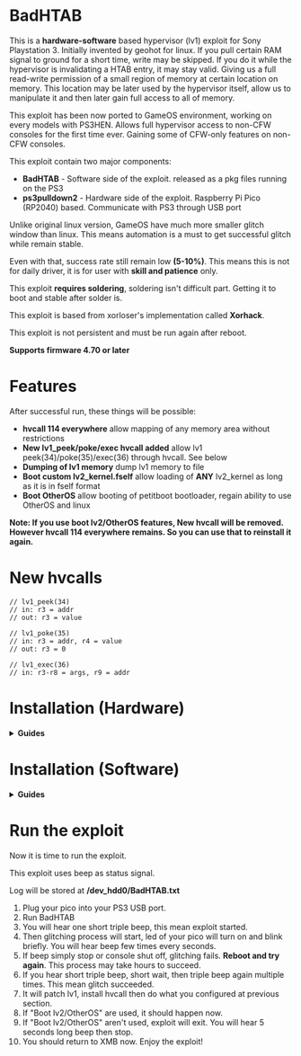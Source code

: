 # BadHTAB

This is a **hardware-software** based hypervisor (lv1) exploit for Sony Playstation 3. Initially invented by geohot for linux. If you pull certain RAM signal to ground for a short time, write may be skipped.
If you do it while the hypervisor is invalidating a HTAB entry, it may stay valid. Giving us a full read-write permission of a small region of memory at certain location on memory. This location may be later used by the hypervisor itself, allow us to manipulate it and then later gain full access to all of memory.

This exploit has been now ported to GameOS environment, working on every models with PS3HEN. Allows full hypervisor access to non-CFW consoles for the first time ever. Gaining some of CFW-only features on non-CFW consoles.

This exploit contain two major components:
  * **BadHTAB** - Software side of the exploit. released as a pkg files running on the PS3
  * **ps3pulldown2** - Hardware side of the exploit. Raspberry Pi Pico (RP2040) based. Communicate with PS3 through USB port

Unlike original linux version, GameOS have much more smaller glitch window than linux. This means automation is a must to get successful glitch while remain stable.

Even with that, success rate still remain low **(5-10%)**. This means this is not for daily driver, it is for user with **skill and patience** only.

This exploit **requires soldering**, soldering isn't difficult part. Getting it to boot and stable after solder is.

This exploit is based from xorloser's implementation called **Xorhack**.

This exploit is not persistent and must be run again after reboot.

**Supports firmware 4.70 or later**

# Features

After successful run, these things will be possible:
 * **hvcall 114 everywhere** allow mapping of any memory area without restrictions
 * **New lv1_peek/poke/exec hvcall added** allow lv1 peek(34)/poke(35)/exec(36) through hvcall. See below
 * **Dumping of lv1 memory** dump lv1 memory to file
 * **Boot custom lv2_kernel.fself** allow loading of **ANY** lv2_kernel as long as it is in fself format
 * **Boot OtherOS** allow booting of petitboot bootloader, regain ability to use OtherOS and linux


**Note: If you use boot lv2/OtherOS features, New hvcall will be removed. However hvcall 114 everywhere remains. So you can use that to reinstall it again.**

# New hvcalls

```
// lv1_peek(34)
// in: r3 = addr
// out: r3 = value

// lv1_poke(35)
// in: r3 = addr, r4 = value
// out: r3 = 0

// lv1_exec(36)
// in: r3-r8 = args, r9 = addr
```

# Installation (Hardware)

<details>
  <summary> <b> Guides </b> </summary>

<p>

<b>Requirements:</b>
  - Raspberry Pi Pico (RP2040)
  - 0.1mm magnet wire
  - Soldering tools

This guide will focused on superslim only.

![badhtab-npx-001-solder-points](https://github.com/user-attachments/assets/81e5342c-7167-4017-ae92-1010221dfdbe)

These resistor can be found in following ways:
 - Service manual
 - Desolder the ram then trace it manually

Now, time to install:
1. Solder one wire to <b>RQ</b> resistor of each side. <b>Example:</b> first wire into <b>RQ8</b> pin of left side, then second wire into <b>RQ7</b> pin of right side
2. Solder other side of the wire into <b>GP15/16</b> (bottommost) of pico: <b>Example:</b> first wire into <b>GP15</b>, then second wire into <b>GP16</b>
3. Assemble the console back, then ensure that it boot and stable
4. Install [.ufs](https://github.com/aomsin2526/BadHTAB/releases) file by holding <b>BOOTSEL</b> button while plugging your pico into your PC. New drive will appear then you can copy your .ufs file into the drive.
5. Installation done

You will likely to find that your console doesn't boot, this is the difficult part. Here is some tips:
 - Do not let wire touch ground, motherboard or any metal. Keep wire float in the air as much as you can
 - Plug your HDD into the console, then power it on while your console is naked to rapid test if your console boots (HDD light should blink)
 - Superslim power button are very fragile, they will likely to fall off after a while. I recommends you to use screwdriver to short the button pin to ground to power it on instead.

In the end, your setup may likely to end up like this:

<img src="https://github.com/user-attachments/assets/20fc9f39-b23a-43f3-9067-c0c686b4bc2b" width=50% height=50%>

</p>
</details>

# Installation (Software)

<details>
  <summary> <b> Guides </b> </summary>

<p>

Now, software time.

First you start by install BadHTAB pkg file into your PS3 from [Releases](https://github.com/aomsin2526/BadHTAB/releases) page.

Then, config time:

<details>
  <summary> <b> Dump lv1 </b> </summary>
<p>

1. Create empty file and place it at <b>/dev_hdd0/BadHTAB_doDumpLv1.txt</b> Or <b>/dev_hdd0/BadHTAB_doDumpLv1_240M.txt</b> if you want to dump 240MB of memory instead of 16MB.
2. Run the exploit

</p>
</details>

<details>
  <summary> <b> Boot lv2_kernel.fself </b> </summary>
<p>

You can convert your lv2_kernel.self to .fself like this:
1. Decrypt it to .elf first
2. Use make_fself.exe from Sony SDK to resign it to fself using this command: <b>make_fself.exe -u lv2_kernel.elf lv2_kernel.fself</b>

Then:
1. Create empty file and place it at <b>/dev_hdd0/BadHTAB_doLoadLv2Kernel_Fself.txt</b>
2. Place your lv2_kernel.fself file at <b>/dev_flash/sys/lv2_kernel.fself</b>. <b>Tips: You can write to this through /dev_blind/. You can enable it in webman MOD. If your /dev_flash/ are full you can delete ps1emu/ps2emu/pspemu directory to clear space.</b>
3. Shutdown your console gracefully.
4. Run the exploit

</p>
</details>

<details>
  <summary> <b> Boot OtherOS </b> </summary>
<p>

1. Create empty file and place it at <b>/dev_hdd0/BadHTAB_doOtherOS.txt</b>
2. Place [dtbImage.ps3.fself](https://github.com/aomsin2526/ps3-petitboot-kexec-patched/releases/tag/fself) file at <b>/dev_flash/sys/dtbImage.ps3.fself</b>. <b>Tips: You can write to this through /dev_blind/. You can enable it in webman MOD. If your /dev_flash/ are full you can delete ps1emu/ps2emu/pspemu directory to clear space.</b>
3. Shutdown your console gracefully.
4. Run the exploit

</p>
</details>

</p>
</details>

# Run the exploit

Now it is time to run the exploit.

This exploit uses beep as status signal.

Log will be stored at <b>/dev_hdd0/BadHTAB.txt</b>

1. Plug your pico into your PS3 USB port.
2. Run BadHTAB
3. You will hear one short triple beep, this mean exploit started.
4. Then glitching process will start, led of your pico will turn on and blink briefly. You will hear beep few times every seconds.
5. If beep simply stop or console shut off, glitching fails. <b>Reboot and try again</b>. This process may take hours to succeed.
6. If you hear short triple beep, short wait, then triple beep again multiple times. This mean glitch succeeded.
7. It will patch lv1, install hvcall then do what you configured at previous section.
8. If "Boot lv2/OtherOS" are used, it should happen now.
9. If "Boot lv2/OtherOS" aren't used, exploit will exit. You will hear 5 seconds long beep then stop.
10. You should return to XMB now. Enjoy the exploit!
